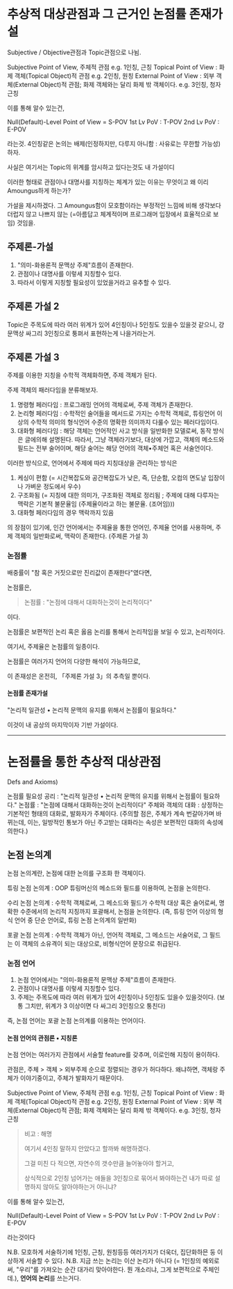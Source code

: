 # 추상적 대상관점과 그 근거인 논점률 존재가설

Subjective / Objective관점과 Topic관점으로 나뉨.

Subjective Point of View, 주체적 관점
e.g. 1인칭, 근칭
Topical Point of View : 화제 객체(Topical Object)적 관점
e.g. 2인칭, 원칭
External Point of View : 외부 객체(External Object)적 관점; 화제 객체와는 달리 화제 밖 객체이다.
e.g. 3인칭, 청자 근칭

이를 통해 알수 있는건,

Null(Default)-Level Point of View = S-POV
1st Lv PoV : T-POV
2nd Lv PoV : E-POV

라는것. 4인칭같은 논의는 배제(인정하지만, 다루지 아니함 : 사유로는 무한할 가능성)하자.

사실은 여기서는 Topic의 위계를 암시하고 있다는것도 내 가설이디

이러한 형태로 관점이나 대명사를 지칭하는 체계가 있는 이유는 무엇이고 왜 이리 Amoungus하게 하는가?

가설을 제시하겠다. 그 Amoungus함이 모호함이라는 부정적인 느낌에 비해 생각보다 더럽지 않고 나쁘지 않는 (=아름답고 체계적이며 프로그래머 입장에서 효율적으로 보임) 것임을.

## 주제론-가설

1. "의미-화용론적 문맥상 주제"흐름이 존재한다.
2. 관점이나 대명사를 이렇세 지칭할수 있다.
3. 따라서 이렇게 지칭할 필요성이 있었을거라고 유추할 수 있다.

## 주제론 가설 2

Topic은 주목도에 따라 여러 위계가 있어 4인칭이나 5인칭도 있을수 있을것 같으니, 걍 문맥상 싸그리 3인칭으로 퉁펴서 표현하는게 나을거라는거.

## 주제론 가설 3

주제를 이용한 지칭을 수학적 객체화하면, 주제 객체가 된다.

주제 객체의 패러다임을 분류해보자.

1. 명령형 페러다임 : 프로그래밍 언어의 객체로써, 주제 객체가 존재한다.
2. 논리형 페러다임 : 수학적인 술어들을 메서드로 가지는 수학적 객체로, 튜링언어 이상의 수학적 의미의 형식언어 수준의 명확한 의미까지 다룰수 있는 페러다임이다.
3. 대화형 페러다임 : 해당 객체는 언어적인 사고 방식을 일반화한 모델로써, 동작 방식은 글에의해 설명된다. 따라서, 그냥 객체라기보다, 대상에 가깝고, 객체의 메소드와 필드는 전부 술어이며, 해당 술어는 해당 언어의 객체•주체언 혹은 서술언이다.

이러한 방식으로, 언어에서 주제에 따라 지칭대상을 관리하는 방식은

1. 케싱이 편함 (= 시간복잡도와 공간복잡도가 낮은, 즉, 단순함, 오컴의 면도날 입장이나 가벼운 정도에서 우수)
2. 구조화됨 (= 지칭에 대한 의미가, 구조화된 객체로 정리됨 ; 주제에 대해 다루자는 맥락은 기본적 불문율임 (주제율이라고 하는 불문율. (조어임)))
2. 대화형 페러다임의 경우 맥락까지 있음

의 장점이 있기에, 인간 언어에서는 주제율을 통한 언어인, 주제율 언어를 사용하며,
주제 객체의 일반화로써, 맥락이 존재한다. (주제론 가설 3)

### 논점률

배중률이 "참 혹은 거짓으로만 진리값이 존재한다"였다면,

논점률은,

>
> 논점률 : "논점에 대해서 대화하는것이 논리적이다"
> 

이다.

논점률은 보편적인 논리 혹은 옳음 논리를 통해서 논리적임을 보일 수 있고, 논리적이다.

여기서, 주제율은 논점률의 일종이다.

논점률은 여러가지 언어의 다양한 해석이 가능하므로,

이 존재성은 온전히, 「주제론 가설 3」의 추측일 뿐이다.

#### 논점률 존재가설

"논리적 일관성 • 논리적 문맥의 유지를 위해서 논점률이 필요하다."

이것이 내 공상의 마지막이자 기반 가설이다.

---

# 논점률을 통한 추상적 대상관점

Defs and Axioms)

논점률 필요성 공리 : "논리적 일관성 • 논리적 문맥의 유지를 위해서 논점률이 필요하다."
논점률 : "논점에 대해서 대화하는것이 논리적이다"
주체와 객체의 대화 : 상정하는 기본적인 형태의 대화로, 발화자가 주체이다. (주의할 점은, 주체가 계속 번갈아가며 바뀌는데, 이는, 일방적인 통보가 아닌 주고받는 대화라는 속성은 보편적인 대화의 속성에 의한다.)

## 논점 논의계

논점 논의계란, 논점에 대한 논의를 구조화 한 객체이다.

튜링 논점 논의계 : OOP 튜링머신의 메소드와 필드를 이용하여, 논점을 논의한다.

수리 논점 논의계 : 수학적 객체로써, 그 메소드와 필드가 수학적 대상 혹은 술어로써, 명확한 수준에서의 논리적 지칭까지 포괄해서, 논점을 논의한다. (즉, 튜링 언어 이상의 형식 언어 중 단순 언어로, 튜링 논점 논의계의 일반화)

포괄 논점 논의계 : 수학적 객체가 아닌, 언어적 객체로, 그 메소드는 서술어로, 그 필드는 이 객체의 소유격이 되는 대상으로, 비형식언어 문장으로 취급된다.

### 논점 언어

1. 논점 언어에서는 "의미-화용론적 문맥상 주제"흐름이 존재한다.
2. 관점이나 대명사를 이렇세 지칭할수 있다.
3. 주제는 주목도에 따라 여러 위계가 있어 4인칭이나 5인칭도 있을수 있을것이다. (보통 그치만, 위계가 3 이상이면 다 싸그리 3인칭으오 퉁친다)

즉, 논점 언어는 포괄 논점 논의계를 이용하는 언어이다.

#### 논점 언어의 관점론 • 지칭론

논점 언어는 여러가지 관점에서 서술할 feature를 갖추며, 이로인해 지칭이 용이하다.

관점은, 주체 > 객체 > 외부주제 순으로 정렬되는 경우가 허다하다. 왜냐하면, 객체랑 주체가 이야기중이고, 주체가 발화자기 때문이다.

Subjective Point of View, 주체적 관점
e.g. 1인칭, 근칭
Topical Point of View : 화제 객체(Topical Object)적 관점
e.g. 2인칭, 원칭
External Point of View : 외부 객체(External Object)적 관점; 화제 객체와는 달리 화제 밖 객체이다.
e.g. 3인칭, 청자 근칭

> 비고 : 해명
> 
> 여기서 4인칭 말하지 안았다고 할까봐 해명하겠다.
> 
> 그걸 미친 다 적으면, 자연수의 갯수만큼 늘어놓아야 할거고,
> 
> 상식적으로 2인칭 넘어가는 애들을 3인칭으로 묶어서 봐야하는건 내가 따로 설명하지 않아도 알아야하는거 아니냐?
> 

이를 통해 알수 있는건,

Null(Default)-Level Point of View = S-POV
1st Lv PoV : T-POV
2nd Lv PoV : E-POV

라는것이다

N.B. 모호하게 서술하기에 1인칭, 근칭, 원칭등등 여러가지가 더욱더, 집단화하믄 둥 이상하게 서술할 수 있다.
N.B. 지금 쓰는 논리는 이산 논리가 아니다 (= 1인칭의 예외로써, "우리"를 가져오는 순간 대가리 맞아야한다. 뭔 개소리냐, 그게 보편적으로 주체인데.), **언어의 논리**를 쓰는거다.